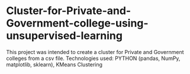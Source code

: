 # Cluster-for-Private-and-Government-college-using-unsupervised-learning
This project was intended to create a cluster for Private and Government colleges from a csv file. Technologies used: PYTHON (pandas, NumPy, matplotlib, sklearn), KMeans Clustering
